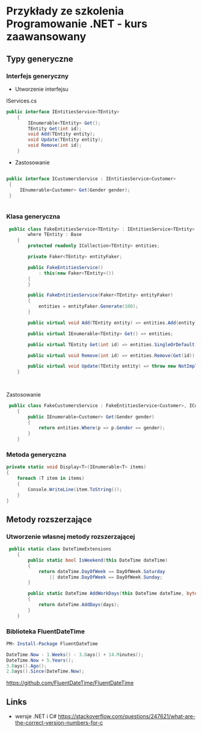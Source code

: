 # Przykłady ze szkolenia Programowanie .NET - kurs zaawansowany



## Typy generyczne


### Interfejs generyczny

- Utworzenie interfejsu

IServices.cs

~~~ csharp
public interface IEntitiesService<TEntity>
    {
        IEnumerable<TEntity> Get();
        TEntity Get(int id);
        void Add(TEntity entity);
        void Update(TEntity entity);
        void Remove(int id);
    }
~~~

- Zastosowanie
~~~ csharp

public interface ICustomersService : IEntitiesService<Customer>
 {
     IEnumerable<Customer> Get(Gender gender);
 }
 
 ~~~

### Klasa generyczna

~~~ csharp
 public class FakeEntitiesService<TEntity> : IEntitiesService<TEntity>
        where TEntity : Base
    {
        protected readonly ICollection<TEntity> entities;

        private Faker<TEntity> entityFaker;

        public FakeEntitiesService()
            : this(new Faker<TEntity>())
        {
        }

        public FakeEntitiesService(Faker<TEntity> entityFaker)
        {
            entities = entityFaker.Generate(100);
        }

        public virtual void Add(TEntity entity) => entities.Add(entity);

        public virtual IEnumerable<TEntity> Get() => entities;

        public virtual TEntity Get(int id) => entities.SingleOrDefault(p => p.Id == id);

        public virtual void Remove(int id) => entities.Remove(Get(id));

        public virtual void Update(TEntity entity) => throw new NotImplementedException();
    }
    
    
~~~ 


Zastosowanie

~~~ csharp
 public class FakeCustomersService : FakeEntitiesService<Customer>, ICustomersService
    {
        public IEnumerable<Customer> Get(Gender gender)
        {
            return entities.Where(p => p.Gender == gender);
        }
    }
~~~ 

### Metoda generyczna
~~~ csharp
private static void Display<T>(IEnumerable<T> items)
{
    foreach (T item in items)
    {
        Console.WriteLine(item.ToString());
    }
}
~~~

## Metody rozszerzające

### Utworzenie własnej metody rozszerzającej

~~~ csharp
 public static class DateTimeExtensions
    {
        public static bool IsWeekend(this DateTime dateTime)
        {
            return dateTime.DayOfWeek == DayOfWeek.Saturday
                || dateTime.DayOfWeek == DayOfWeek.Sunday;
        }

        public static DateTime AddWorkDays(this DateTime dateTime, byte days)
        {
            return dateTime.AddDays(days);
        }
    }
~~~


### Biblioteka FluentDateTime

~~~ powershell
PM> Install-Package FluentDateTime
~~~

~~~ csharp
DateTime.Now - 1.Weeks() - 3.Days() + 14.Minutes();
DateTime.Now + 5.Years();
3.Days().Ago();
2.Days().Since(DateTime.Now);
~~~

https://github.com/FluentDateTime/FluentDateTime


## Links
- wersje .NET i C#
https://stackoverflow.com/questions/247621/what-are-the-correct-version-numbers-for-c
